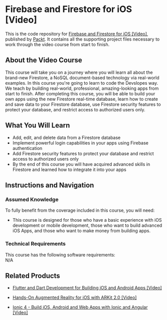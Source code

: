# Firebase and Firestore for iOS [Video]
This is the code repository for [Firebase and Firestore for iOS [Video]](https://www.packtpub.com/application-development/firebase-and-firestore-ios-video), published by [Packt](https://www.packtpub.com/?utm_source=github). It contains all the supporting project files necessary to work through the video course from start to finish.
## About the Video Course
This course will take you on a journey where you will learn all about the brand-new Firestore, a NoSQL document-based technology via real-world examples. In this course you're going to learn to code the Devslopes way. We teach by building real-world, professional, amazing-looking apps from start to finish. After completing this course, you will be able to build your own apps using the new Firestore real-time database, learn how to create and save data to your Firestore database, use Firestore security features to protect your database, and restrict access to authorized users only.

<H2>What You Will Learn</H2>
<DIV class=book-info-will-learn-text>
<UL>
<li>Add, edit, and delete data from a Firestore database</li>
<li>Implement powerful login capabilities in your apps using Firebase authentication</li>
<li>Add Firestore security features to protect your database and restrict access to authorized users only</li>
<li>By the end of this course you will have acquired advanced skills in Firestore and learned how to integrate it into your apps</li></UL></DIV>

## Instructions and Navigation
### Assumed Knowledge
To fully benefit from the coverage included in this course, you will need:<br/>
<DIV class=book-info-will-learn-text>
<UL>
<LI> This course is designed for those who have a basic experience with iOS development or mobile development, those who want to build advanced iOS Apps, and those who want to make money from building apps.
</LI>
</UL>
<DIV>

### Technical Requirements
This course has the following software requirements:<br/>
N/A

## Related Products
* [Flutter and Dart Development for Building iOS and Android Apps [Video]](https://www.packtpub.com/application-development/flutter-and-dart-development-building-ios-and-android-apps-video)

* [Hands-On Augmented Reality for iOS with ARKit 2.0 [Video]]( https://www.packtpub.com/application-development/hands-augmented-reality-ios-arkit-20-video)

* [Ionic 4 - Build iOS, Android and Web Apps with Ionic and Angular [Video]](https://www.packtpub.com/application-development/ionic-4-build-ios-android-and-web-apps-ionic-and-angular-video)
